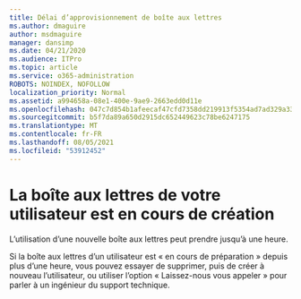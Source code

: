 ```yaml
---
title: Délai d’approvisionnement de boîte aux lettres
ms.author: dmaguire
author: msdmaguire
manager: dansimp
ms.date: 04/21/2020
ms.audience: ITPro
ms.topic: article
ms.service: o365-administration
ROBOTS: NOINDEX, NOFOLLOW
localization_priority: Normal
ms.assetid: a994658a-08e1-400e-9ae9-2663edd0d11e
ms.openlocfilehash: 047c7d854b1afeecaf47cfd7358dd219913f5354ad7ad329a33a795c75da5d7f
ms.sourcegitcommit: b5f7da89a650d2915dc652449623c78be6247175
ms.translationtype: MT
ms.contentlocale: fr-FR
ms.lasthandoff: 08/05/2021
ms.locfileid: "53912452"
---
```

# <a name="your-users-mailbox-is-being-created"></a>La boîte aux lettres de votre utilisateur est en cours de création

L’utilisation d’une nouvelle boîte aux lettres peut prendre jusqu’à une heure.
  
Si la boîte aux lettres d’un utilisateur est « en cours de préparation » depuis plus d’une heure, vous pouvez essayer de supprimer, puis de créer à nouveau l’utilisateur, ou utiliser l’option « Laissez-nous vous appeler » pour parler à un ingénieur du support technique.
  

